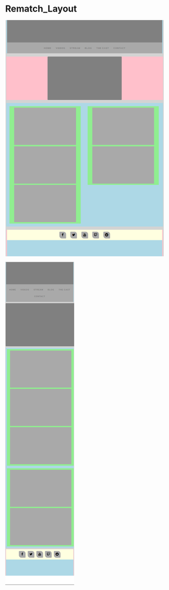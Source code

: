 # Rematch_Layout

![Alt text](screenshots/screenshot.png?raw=true "Browser view screenshot")

![Alt text](screenshots/mobile_screenshot.png?raw=true "Mobile view screenshot")
